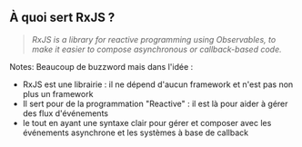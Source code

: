 <!-- .slide: class="quote-slide" -->

## À quoi sert RxJS ?

<blockquote>
<cite>
  RxJS is a library for reactive programming using Observables, to make it easier to compose asynchronous or callback-based code.
</cite>
</blockquote>

Notes:
Beaucoup de buzzword mais dans l'idée :

- RxJS est une librairie : il ne dépend d'aucun framework et n'est pas non plus un framework
- Il sert pour de la programmation "Reactive" : il est là pour aider à gérer des flux d'événements
- le tout en ayant une syntaxe clair pour gérer et composer avec les événements asynchrone et les systèmes à base de callback
